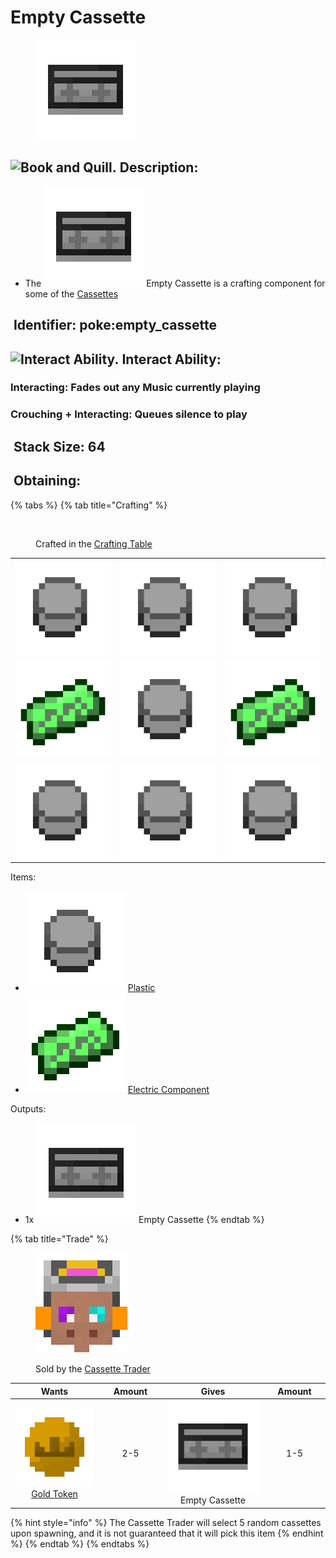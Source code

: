 # Empty Cassette

<figure><img src="https://github.com/ItsMePok/PFE/blob/wikiAssets/cassette/empty_cassette.png?raw=true" alt=""><figcaption></figcaption></figure>

## <img src="https://minecraft.wiki/images/Book_and_Quill_JE2_BE2.png?2128f" alt="Book and Quill." data-size="line"> Description: <a href="#description" id="description"></a>

* The <img src="https://github.com/ItsMePok/PFE/blob/wikiAssets/cassette/empty_cassette.png?raw=true" alt="Empty Cassette." data-size="line"> Empty Cassette is a crafting component for some of the [Cassettes](./)

## <img src="https://minecraft.wiki/images/Name_Tag_JE2_BE2.png?cbdc1" alt="" data-size="line"> Identifier: **poke:empty\_cassette** <a href="#identifier" id="identifier"></a>

## <img src="broken-reference" alt="Interact Ability." data-size="line"> Interact Ability: <a href="#interact-ability" id="interact-ability"></a>

### **Interacting**: Fades out any Music currently playing <a href="#interacting" id="interacting"></a>

### **Crouching + Interacting**: Queues silence to play <a href="#crouch-interacting" id="crouch-interacting"></a>

## <img src="https://minecraft.wiki/images/Light_Gray_Bundle_JE1_BE1.png?b552e" alt="" data-size="line"> Stack Size: 64 <a href="#stack-size" id="stack-size"></a>

## <img src="https://minecraft.wiki/images/thumb/Crafting_Table_JE4_BE3.png/150px-Crafting_Table_JE4_BE3.png?5767f" alt="" data-size="line"> Obtaining: <a href="#obtaining" id="obtaining"></a>

{% tabs %}
{% tab title="Crafting" %}
<figure><img src="https://minecraft.wiki/images/thumb/Crafting_Table_JE4_BE3.png/150px-Crafting_Table_JE4_BE3.png?5767f" alt=""><figcaption><p>Crafted in the <a href="https://minecraft.wiki/w/Crafting_Table">Crafting Table</a></p></figcaption></figure>

|                                                                                                         |                                                                                              |                                                                                                         |
| :-----------------------------------------------------------------------------------------------------: | :------------------------------------------------------------------------------------------: | :-----------------------------------------------------------------------------------------------------: |
|       ![Plastic.](https://github.com/ItsMePok/PFE/blob/wikiAssets/wikiMain/plastic.png?raw=true)      | ![Plastic.](https://github.com/ItsMePok/PFE/blob/wikiAssets/wikiMain/plastic.png?raw=true) |       ![Plastic.](https://github.com/ItsMePok/PFE/blob/wikiAssets/wikiMain/plastic.png?raw=true)      |
| ![Electric Component.](https://github.com/ItsMePok/PFE/blob/wikiAssets/wikiMain/electric_component.png?raw=true) | ![Plastic.](https://github.com/ItsMePok/PFE/blob/wikiAssets/wikiMain/plastic.png?raw=true) | ![Electric Component.](https://github.com/ItsMePok/PFE/blob/wikiAssets/wikiMain/electric_component.png?raw=true) |
|       ![Plastic.](https://github.com/ItsMePok/PFE/blob/wikiAssets/wikiMain/plastic.png?raw=true)      | ![Plastic.](https://github.com/ItsMePok/PFE/blob/wikiAssets/wikiMain/plastic.png?raw=true) |       ![Plastic.](https://github.com/ItsMePok/PFE/blob/wikiAssets/wikiMain/plastic.png?raw=true)      |

Items:

* <img src="https://github.com/ItsMePok/PFE/blob/wikiAssets/wikiMain/plastic.png?raw=true" alt="Plastic." data-size="line"> [Plastic](../crafting-components/plastic.md)
* <img src="https://github.com/ItsMePok/PFE/blob/wikiAssets/wikiMain/electric_component.png?raw=true" alt="Electric Component." data-size="line"> [Electric Component](../crafting-components/electric-component.md)

Outputs:

* 1x <img src="https://github.com/ItsMePok/PFE/blob/wikiAssets/cassette/empty_cassette.png?raw=true" alt="Empty Cassette." data-size="line"> Empty Cassette
{% endtab %}

{% tab title="Trade" %}
<figure><img src="https://github.com/ItsMePok/PFE/blob/wikiAssets/entity_icon/cassette_trader.png?raw=true" alt=""><figcaption><p>Sold by the <a href="../../mobs/traders/cassette-trader.md">Cassette Trader</a></p></figcaption></figure>

<table data-full-width="false"><thead><tr><th align="center">Wants</th><th width="88" align="center">Amount</th><th align="center">Gives</th><th width="85" align="center">Amount</th></tr></thead><tbody><tr><td align="center"><img src="https://github.com/ItsMePok/PFE/blob/wikiAssets/wikiMain/gold_token.png?raw=true" alt="Gold Token." data-size="line"> <a href="../currency/tokens/gold-token.md">Gold Token</a></td><td align="center">2-5</td><td align="center"><img src="https://github.com/ItsMePok/PFE/blob/wikiAssets/cassette/empty_cassette.png?raw=true" alt="Empty Cassette." data-size="line"> Empty Cassette</td><td align="center">1-5</td></tr></tbody></table>

{% hint style="info" %}
The Cassette Trader will select 5 random cassettes upon spawning, and it is not guaranteed that it will pick this item
{% endhint %}
{% endtab %}
{% endtabs %}

